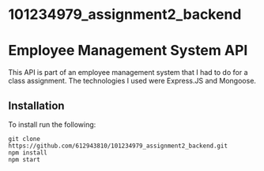 # 101234979_assignment2_backend
# Employee Management System  API

This API is part of  an employee management system  that I had to do for a class assignment.
The technologies I used were Express.JS and Mongoose.

## Installation

To install run the following: 

```
git clone https://github.com/612943810/101234979_assignment2_backend.git
npm install
npm start 
```
